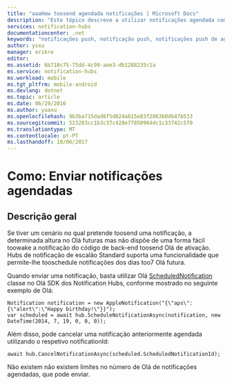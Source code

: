 ```yaml
---
title: "aaaHow toosend agendada notificações | Microsoft Docs"
description: "Este tópico descreve a utilizar notificações agendada com Notification Hubs do Azure."
services: notification-hubs
documentationcenter: .net
keywords: "notificações push, notificação push, notificações push de agendamento"
author: ysxu
manager: erikre
editor: 
ms.assetid: 6b718c75-75dd-4c99-aee3-db1288235c1a
ms.service: notification-hubs
ms.workload: mobile
ms.tgt_pltfrm: mobile-android
ms.devlang: dotnet
ms.topic: article
ms.date: 06/29/2016
ms.author: yuaxu
ms.openlocfilehash: 9b3ba715dad6f5d824a615e83f2863b0db47b533
ms.sourcegitcommit: 523283cc1b3c37c428e77850964dc1c33742c5f0
ms.translationtype: MT
ms.contentlocale: pt-PT
ms.lasthandoff: 10/06/2017
---
```

# <a name="how-to-send-scheduled-notifications"></a>Como: Enviar notificações agendadas
## <a name="overview"></a>Descrição geral
Se tiver um cenário no qual pretende toosend uma notificação, a determinada altura no Olá futuras mas não dispõe de uma forma fácil toowake a notificação do código de back-end toosend Olá de ativação. Hubs de notificação de escalão Standard suporta uma funcionalidade que permite-lhe tooschedule notificações dos dias too7 Olá futura.

Quando enviar uma notificação, basta utilizar Olá [ScheduledNotification](https://msdn.microsoft.com/library/microsoft.azure.notificationhubs.schedulednotification.aspx) classe no Olá SDK dos Notification Hubs, conforme mostrado no seguinte exemplo de Olá:

    Notification notification = new AppleNotification("{\"aps\":{\"alert\":\"Happy birthday!\"}}");
    var scheduled = await hub.ScheduleNotificationAsync(notification, new DateTime(2014, 7, 19, 0, 0, 0));

Além disso, pode cancelar uma notificação anteriormente agendada utilizando o respetivo notificationId:

    await hub.CancelNotificationAsync(scheduled.ScheduledNotificationId);

Não existem não existem limites no número de Olá de notificações agendadas, que pode enviar.

